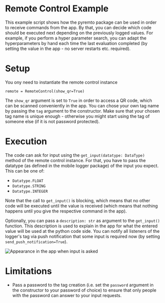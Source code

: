 # Remote Control Example

This example script shows how the pyremto package can be used in order to receive commands from the app. By that, you can decide which code should be executed next depending on the previously logged values. For example, if you perform a hyper parameter search, you can adapt the hyperparameters by hand each time the last evaluation completed (by setting the value in the app - no server restarts etc. required). 

# Setup

You ony need to instantiate the remote control instance

    remote = RemoteControl(show_qr=True)

The `show_qr` argument is set to `True` in order to access a QR code, which can be scanned conveniently in the app. You can chose your own tag name by passing the `tag` argument to the constructor. Make sure that your chosen tag name is unique enough - otherwise you might start using the tag of someone else (if it is not password protected).

# Execution

The code can ask for input using the `get_input(datatype: DataType)` method of the remote control instance. For that, you have to pass the datatype (as defined in the mobile logger package) of the input you expect. This can be one of:

- `Datatype.FLOAT`
- `Datatype.STRING`
- `Datatype.INTEGER`

Note that the call to `get_input()` is blocking, which means that no other code will be executed until the value is received (which means that nothing happens until you give the respective command in the app). 

Optionally, you can pass a `description: str` as argument to the `get_input()` function. This description is used to explain in the app for what the entered value will be used at the python code side. You can notify all listeners of the logger's tag via push notification that some input is required now (by setting `send_push_notification=True`).

![Appearance in the app when input is asked](https://github.com/MatthiasKi/pyremto/tree/master/examples/RemoteControl/images/askedinput.jpg?raw=true)

# Limitations

- Pass a password to the tag creation (i.e. set the `password` argument in the constructor to your password of choice) to ensure that only people with the password can answer to your input requests. 